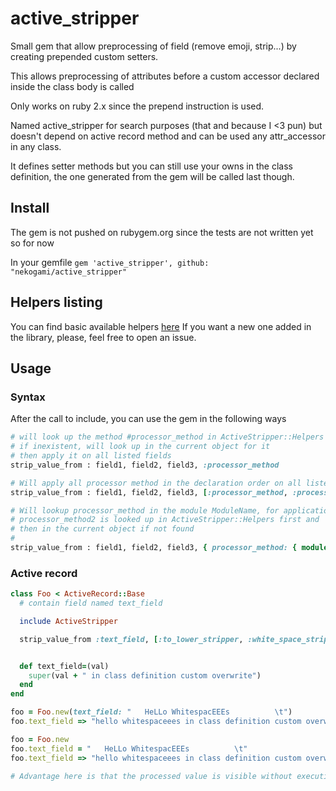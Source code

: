 # active_stripper
Small gem that allow preprocessing of field (remove emoji, strip...) by creating prepended custom setters.

This allows preprocessing of attributes before a custom accessor declared inside the class body is called

Only works on ruby 2.x since the prepend instruction is used.

Named active_stripper for search purposes (that and because I <3 pun) but doesn't depend on active record method and can be used any attr_accessor in any class.

It defines setter methods but you can still use your owns in the class definition, the one generated from the gem will be called last though.

## Install
The gem is not pushed on rubygem.org since the tests are not written yet so for now

In your gemfile
```gem 'active_stripper', github: "nekogami/active_stripper"```

## Helpers listing

You can find basic available helpers [here](https://github.com/nekogami/active_stripper/blob/master/lib/active_stripper/helpers.rb)
If you want a new one added in the library, please, feel free to open an issue.


## Usage

### Syntax
After the call to include, you can use the gem in the following ways

```ruby
# will look up the method #processor_method in ActiveStripper::Helpers
# if inexistent, will look up in the current object for it
# then apply it on all listed fields
strip_value_from : field1, field2, field3, :processor_method
```

```ruby
# Will apply all processor method in the declaration order on all listed fields
strip_value_from : field1, field2, field3, [:processor_method, :processor_method2]
```

```ruby
# Will lookup processor_method in the module ModuleName, for application on all fields
# processor_method2 is looked up in ActiveStripper::Helpers first and
# then in the current object if not found
#
strip_value_from : field1, field2, field3, { processor_method: { module: :ModuleName }, processor_method2: nil }
```


### Active record
```ruby
class Foo < ActiveRecord::Base
  # contain field named text_field

  include ActiveStripper

  strip_value_from :text_field, [:to_lower_stripper, :white_space_stripper]


  def text_field=(val)
    super(val + " in class definition custom overwrite")
  end
end

foo = Foo.new(text_field: "   HeLLo WhitespacEEEs          \t")
foo.text_field => "hello whitespaceees in class definition custom overwrite"

foo = Foo.new
foo.text_field = "   HeLLo WhitespacEEEs          \t"
foo.text_field => "hello whitespaceees in class definition custom overwrite"

# Advantage here is that the processed value is visible without executing a hook like before_validation etc etc
```

